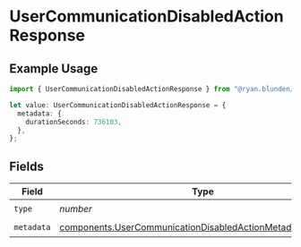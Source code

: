 # UserCommunicationDisabledActionResponse

## Example Usage

```typescript
import { UserCommunicationDisabledActionResponse } from "@ryan.blunden/discord-sdk/models/components";

let value: UserCommunicationDisabledActionResponse = {
  metadata: {
    durationSeconds: 736103,
  },
};
```

## Fields

| Field                                                                                                                                    | Type                                                                                                                                     | Required                                                                                                                                 | Description                                                                                                                              |
| ---------------------------------------------------------------------------------------------------------------------------------------- | ---------------------------------------------------------------------------------------------------------------------------------------- | ---------------------------------------------------------------------------------------------------------------------------------------- | ---------------------------------------------------------------------------------------------------------------------------------------- |
| `type`                                                                                                                                   | *number*                                                                                                                                 | :heavy_check_mark:                                                                                                                       | N/A                                                                                                                                      |
| `metadata`                                                                                                                               | [components.UserCommunicationDisabledActionMetadataResponse](../../models/components/usercommunicationdisabledactionmetadataresponse.md) | :heavy_check_mark:                                                                                                                       | N/A                                                                                                                                      |